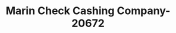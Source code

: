 ---
f_zip-code: 94901
f_state-code: CA
title: Marin Check Cashing Company-20672
f_phone: 415-526-2701
f_city-only: San Rafael
f_address: 877 4Th Street San Rafael
f_location-unique-id: '20672'
slug: marin-check-cashing-company-20672
updated-on: '2024-05-30T13:46:58.046Z'
created-on: '2024-05-30T13:36:59.803Z'
published-on: '2024-05-30T13:54:32.469Z'
f_city-state: cms/city/san-rafael-ca.md
f_company: cms/company/marin-check-cashing-company.md
f_state: cms/state/california.md
layout: '[payday-loan].html'
tags: payday-loan
---
